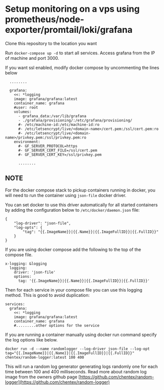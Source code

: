 # Setup monitoring on a vps using prometheus/node-exporter/promtail/loki/grafana

Clone this repository to the location you want

Run `docker-compose up -d` to start all services. Access grafana from the IP of machine and port 3000.

If you want ssl enabled, modify docker compose by uncommenting the lines below

```
  ........
  
  grafana:
    <<: *logging
    image: grafana/grafana:latest
    container_name: grafana
    #user: root
    volumes:
      - grafana_data:/var/lib/grafana
      - ./grafana/provisioning/:/etc/grafana/provisioning/
      #- /etc/machine-id:/etc/machine-id:ro
      #- /etc/letsencrypt/live/<domain-name>/cert.pem:/ssl/cert.pem:ro
      #- /etc/letsencrypt/live/<domain-name>/privkey.pem:/ssl/privkey.pem:ro
    environment:
      #- GF_SERVER_PROTOCOL=https
      #- GF_SERVER_CERT_FILE=/ssl/cert.pem
      #- GF_SERVER_CERT_KEY=/ssl/privkey.pem

      ........
```

## NOTE
For the docker compose stack to pickup containers running in docker, you will need to run the container using `json-file` docker driver. 

You can set docker to use this driver automatically for all started containers by adding the configuration below to `/etc/docker/daemon.json` file:

```
{
    "log-driver": "json-file",
    "log-opts": {
        "tag": "{{.ImageName}}|{{.Name}}|{{.ImageFullID}}|{{.FullID}}"
    }
}
```

If you are using docker compose add the following to the top of the compose file.

````
x-logging: &logging
  logging:
    driver: 'json-file'
    options: 
      tag: '{{.ImageName}}|{{.Name}}|{{.ImageFullID}}|{{.FullID}}'

````

Then for each service in your compose file you can use this logging method. This is good to avoid duplication:

```
services:
  grafana:
    <<: *logging
    image: grafana/grafana:latest
    container_name: grafana
    #.........other options for the service
```

If you are running a container manually using docker run command specify the log options like below. 

`docker run -d --name randomlogger --log-driver json-file --log-opt tag="{{.ImageName}}|{{.Name}}|{{.ImageFullID}}|{{.FullID}}" chentex/random-logger:latest 100 400`


This will run a random log generator generating logs randomly one for each time between 100 and 400 milliseconds. Read more about random log image from the owners github page
[https://github.com/chentex/random-logger](https://github.com/chentex/random-logger)
